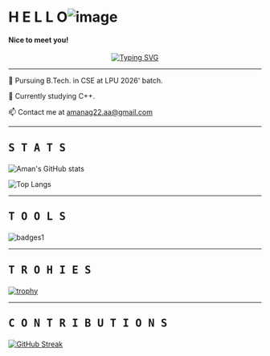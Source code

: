 ## <h1>H E L L O![image](https://github.com/Aman-Agrawal-22/Aman-Agrawal-22/assets/114796892/4bf1d5d1-8f8e-4cbc-9244-21d7d64427aa)</h1>

<h4>Nice to meet you!</h4>
<center><a href="https://git.io/typing-svg"><img src="https://readme-typing-svg.demolab.com?font=Caveat&weight=700&size=50&pause=1000&color=AA56F7&background=FFF7F100&center=true&vCenter=true&width=500&height=150&lines=Hi%2C!+I'm+Aman+;I'm+a+Software+Engineer" alt="Typing SVG" /></a></center>

<hr>
🔭 Pursuing B.Tech. in CSE at LPU 2026' batch.

🌱 Currently studying C++.

📫 Contact me at amanag22.aa@gmail.com
<hr>
<h2><pre>S T A T S</pre></h2>

![Aman's GitHub stats](https://github-readme-stats.vercel.app/api?username=Aman-Agrawal-22&show_icons=true&theme=radical)

![Top Langs](https://github-readme-stats.vercel.app/api/top-langs/?username=Aman-Agrawal-22&layout=compact&theme=radical)

<hr>
<h2><pre>T O O L S</pre></h2>

![badges1](https://dev-to-uploads.s3.amazonaws.com/uploads/articles/6n8fc8zw8pawxveffitx.png)

<hr>
<h2><pre>T R O H I E S</pre></h2>

[![trophy](https://github-profile-trophy.vercel.app/?username=ryo-ma&theme=onedark)](https://github.com/ryo-ma/github-profile-trophy)

<hr>
<h2><pre>C O N T R I B U T I O N S</pre></h2>

[![GitHub Streak](http://github-readme-streak-stats.herokuapp.com?user=Aman-Agrawal-22&theme=dark)](https://git.io/streak-stats)
